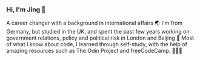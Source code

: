 ### Hi, I'm Jing 👋

A career changer with a background in international affairs 🌏 I'm from Germany, but studied in the UK, and spent the past few years working on government relations, policy and political risk in London and Beijing 🌆 Most of what I know about code, I learned through self-study, with the help of amazing resources such as The Odin Project and freeCodeCamp. 👩🏻‍💻 

<!--
**jingjing142/jingjing142** is a ✨ _special_ ✨ repository because its `README.md` (this file) appears on your GitHub profile.

Here are some ideas to get you started:

- 🔭 I’m currently working on ...
- 🌱 I’m currently learning ...
- 👯 I’m looking to collaborate on ...
- 🤔 I’m looking for help with ...
- 💬 Ask me about ...
- 📫 How to reach me: ...
- 😄 Pronouns: ...
- ⚡ Fun fact: ...
-->
